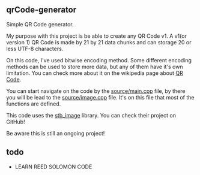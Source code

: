 ## qrCode-generator

Simple QR Code generator.

My purpose with this project is be able to create any QR Code v1. A v1(or version 1) QR Code is made by 21 by 21 data chunks and can storage 20 or less UTF-8 characters. 

On this code, I've used bitwise encoding method. Some different encoding methods can be used to store more data, but any of them have it's own limitation. You can check more about it on the wikipedia page about [QR Code][].

[QR Code]: https://en.wikipedia.org/wiki/QR_code#

You can start navigate on the code by the [source/main.cpp][] file, by there you will be lead to the [source/image.cpp] file. It's on this file that most of the functions are defined.

[source/main.cpp]: source/main.cpp
[source/image.cpp]: source/image.cpp

This code uses the [stb_image][] library. You can check their project on GitHub!

[stb_image]: https://github.com/nothings/stb/tree/master
 
Be aware this is still an ongoing project!

## todo
* LEARN REED SOLOMON CODE
